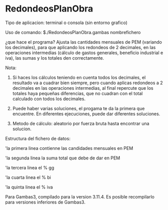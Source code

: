 # RedondeosPlanObra


Tipo de aplicacion: terminal o consola (sin entorno grafico)

Uso de comando:
$./RedondeosPlanObra.gambas nombrefichero

¿que hace el programa?
Ajusta las cantidades mensuales de PEM (variando los decimales), para que aplicando los redondeos de 2 decimales, en las operaciones intermedias (cálculo de gastos generales, beneficio industrial e iva), las sumas y los totales den correctamente.

Nota:
1) Si haces los cálculos teniendo en cuenta todos los decimales, el resultado va a cuadrar bien siempre, pero cuando aplicas redondeos a 2 decimales en las operaciones intermedias, al final repercute que los totales haya pequeñas diferencias, que no cuadran con el total calculado con todos los decimales.

2) Puede haber varias soluciones, el progama te da la primera que encuentre. En diferentes ejecuciones, puede dar diferentes soluciones.

3) Metodo de cálculo: aleatorio por fuerza bruta hasta encontrar una solucion.


Estructura del fichero de datos:

  'la primera linea contienne las candidades mensuales en PEM
  
  'la segunda linea la suma total que debe de dar en PEM
  
  'la tercera linea el % gg
  
  'la cuarta linea el % bi
  
  'la quinta linea el % iva


Para Gambas3, compilado para la version 3.11.4. Es posible recompilarlo para versiones inferiores de Gambas3.
